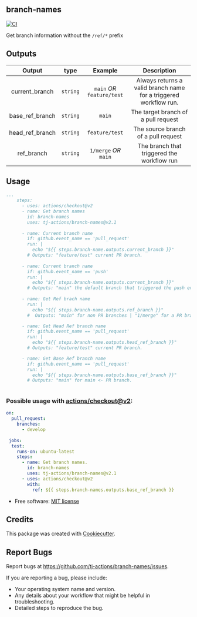branch-names
------------

[![CI](https://github.com/tj-actions/branch-names/workflows/CI/badge.svg)](https://github.com/tj-actions/branch-names/actions?query=workflow%3ACI)

Get branch information without the `/ref/*` prefix

## Outputs

|   Output             |    type     |  Example                    |  Description                                                |
|:--------------------:|:-----------:|:---------------------------:|:-----------------------------------------------------------:|
|  current_branch      |  `string`   |    `main` *OR* `feature/test` |  Always returns a valid branch name for a triggered workflow run. |
|  base_ref_branch     |  `string`   |    `main`                   |  The target branch of a pull request                        |
|  head_ref_branch     |  `string`   |    `feature/test`           |  The source branch of a pull request                        |
|  ref_branch          |  `string`   |    `1/merge` *OR* `main`      |  The branch that triggered the workflow run                 |


## Usage 

```yaml
...
    steps:
      - uses: actions/checkout@v2
      - name: Get branch names
        id: branch-names
        uses: tj-actions/branch-names@v2.1
      
      - name: Current branch name
        if: github.event_name == 'pull_request'
        run: |
          echo "${{ steps.branch-name.outputs.current_branch }}"
        # Outputs: "feature/test" current PR branch.
      
      - name: Current branch name
        if: github.event_name == 'push'
        run: |
          echo "${{ steps.branch-name.outputs.current_branch }}"
        # Outputs: "main" the default branch that triggered the push event.
      
      - name: Get Ref brach name
        run: |
          echo "${{ steps.branch-name.outputs.ref_branch }}"
        #  Outputs: "main" for non PR branches | "1/merge" for a PR branch

      - name: Get Head Ref branch name
        if: github.event_name == 'pull_request'
        run: |
          echo "${{ steps.branch-name.outputs.head_ref_branch }}"
        # Outputs: "feature/test" current PR branch.

      - name: Get Base Ref branch name
        if: github.event_name == 'pull_request'
        run: |
          echo "${{ steps.branch-name.outputs.base_ref_branch }}"
        # Outputs: "main" for main <- PR branch.
      
```


### Possible usage with [actions/checkout@v2](https://github.com/actions/checkout):

```yaml
on:
  pull_request:
    branches:
      - develop
    
 jobs:
  test:
    runs-on: ubuntu-latest
    steps:
      - name: Get branch names.
        id: branch-names
        uses: tj-actions/branch-names@v2.1
      - uses: actions/checkout@v2
        with:
          ref: ${{ steps.branch-names.outputs.base_ref_branch }}
```



* Free software: [MIT license](LICENSE)


Credits
-------

This package was created with [Cookiecutter](https://github.com/cookiecutter/cookiecutter).



Report Bugs
-----------

Report bugs at https://github.com/tj-actions/branch-names/issues.

If you are reporting a bug, please include:

* Your operating system name and version.
* Any details about your workflow that might be helpful in troubleshooting.
* Detailed steps to reproduce the bug.
